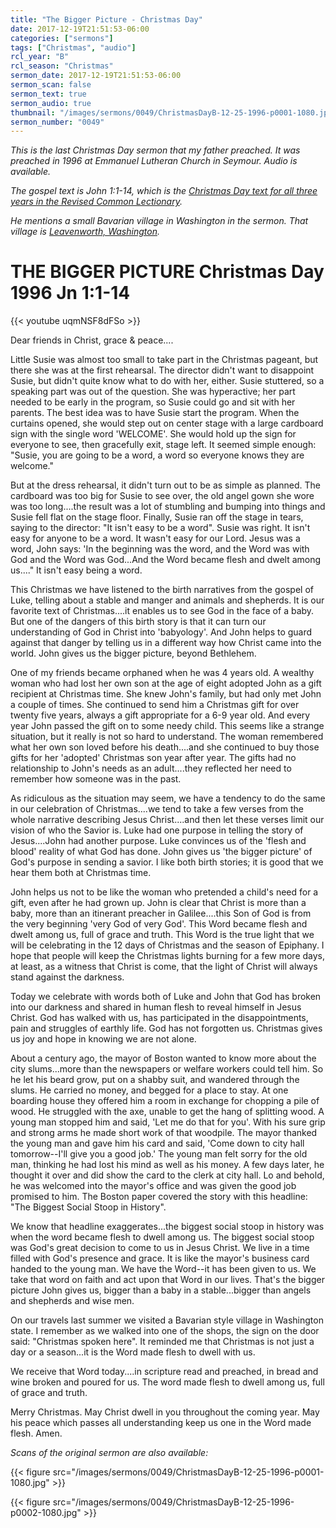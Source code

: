 ```yaml
---
title: "The Bigger Picture - Christmas Day"
date: 2017-12-19T21:51:53-06:00
categories: ["sermons"]
tags: ["Christmas", "audio"]
rcl_year: "B"
rcl_season: "Christmas"
sermon_date: 2017-12-19T21:51:53-06:00
sermon_scan: false
sermon_text: true
sermon_audio: true
thumbnail: "/images/sermons/0049/ChristmasDayB-12-25-1996-p0001-1080.jpg"
sermon_number: "0049"
---
```

_This is the last Christmas Day sermon that my father preached.  It was preached in 1996 at Emmanuel Lutheran Church in Seymour.  Audio is available._

<!--more-->

_The gospel text is John 1:1-14, which is the [Christmas Day text for all three years in the Revised Common Lectionary](https://lectionary.library.vanderbilt.edu/texts.php?id=54)._

_He mentions a small Bavarian village in Washington in the sermon. That village is [Leavenworth, Washington](https://www.atlasobscura.com/places/leavenworths-bavarian-village)._

# **THE BIGGER PICTURE Christmas Day 1996 Jn 1:1-14**

{{< youtube uqmNSF8dFSo >}}

Dear friends in Christ, grace & peace....

Little Susie was almost too small to take part in the Christmas pageant, but there she was at the first rehearsal. The director didn't want to disappoint Susie, but didn't quite know what to do with her, either. Susie stuttered, so a speaking part was out of the question. She was hyperactive; her part needed to be early in the program, so Susie could go and sit with her parents. The best idea was to have Susie start the program. When the curtains opened, she would step out on center stage with a large cardboard sign with the single word 'WELCOME'. She would hold up the sign for everyone to see, then gracefully exit, stage left. It seemed simple enough: "Susie, you are going to be a word, a word so everyone knows they are welcome."

But at the dress rehearsal, it didn't turn out to be as simple as planned. The cardboard was too big for Susie to see over, the old angel gown she wore was too long....the result was a lot of stumbling and bumping into things and Susie fell flat on the stage floor. Finally, Susie ran off the stage in tears, saying to the director: "It isn't easy to be a word".
Susie was right. It isn't easy for anyone to be a word. It wasn't easy for our Lord. Jesus was a word, John says: 'In the beginning was the word, and the Word was with God and the Word was God...And the Word became flesh and dwelt among us...." It isn't easy being a word.

This Christmas we have listened to the birth narratives from the gospel of Luke, telling about a stable and manger and animals and shepherds. It is our favorite text of Christmas....it enables us to see God in the face of a baby. But one of the dangers of this birth story is that it can turn our understanding of God in Christ into 'babyology'. And John helps to guard against that danger by telling us in a different way how Christ came into the world. John gives us the bigger picture, beyond Bethlehem.

One of my friends became orphaned when he was 4 years old. A wealthy woman who had lost her own son at the age of eight adopted John as a gift recipient at Christmas time. She knew John's family, but had only met John a couple of times. She continued to send him a Christmas gift for over twenty five years, always a gift appropriate for a 6-9 year old. And every year John passed the gift on to some needy child. This seems like a strange situation, but it really is not so hard to understand. The woman remembered what her own son loved before his death....and she continued to buy those gifts for her 'adopted' Christmas son year after year. The gifts had no relationship to John's needs as an adult....they reflected her need to remember how someone was in the past.

As ridiculous as the situation may seem, we have a tendency to do the same in our celebration of Christmas....we tend to take a few verses from the whole narrative describing Jesus Christ....and then let these verses limit our vision of who the Savior is. Luke had one purpose in telling the story of Jesus....John had another purpose. Luke convinces us of the 'flesh and blood' reality of what God has done. John gives us 'the bigger picture' of God's purpose in sending a savior. I like both birth stories; it is good that we hear them both at Christmas time.

John helps us not to be like the woman who pretended a child's need for a gift, even after he had grown up. John is clear that Christ is more than a baby, more than an itinerant preacher in Galilee....this Son of God is from the very beginning 'very God of very God'. This Word became flesh and dwelt among us, full of grace and truth. This Word is the true light that we will be celebrating in the 12 days of Christmas and the season of Epiphany. I hope that people will keep the Christmas lights burning for a few more days, at least, as a witness that Christ is come, that the light of Christ will always stand against the darkness.

Today we celebrate with words both of Luke and John that God has broken into our darkness and shared in human flesh to reveal himself in Jesus Christ. God has walked with us, has participated in the disappointments, pain and struggles of earthly life. God has not forgotten us. Christmas gives us joy and hope in knowing we are not alone.

About a century ago, the mayor of Boston wanted to know more about the city slums...more than the newspapers or welfare workers could tell him. So he let his beard grow, put on a shabby suit, and wandered through the slums. He carried no money, and begged for a place to stay. At one boarding house they offered him a room in exchange for chopping a pile of wood. He struggled with the axe, unable to get the hang of splitting wood. A young man stopped him and said, 'Let me do that for you'. With his sure grip and strong arms he made short work of that woodpile. The mayor thanked the young man and gave him his card and said, 'Come down to city hall tomorrow--I'll give you a good job.' The young man felt sorry for the old man, thinking he had lost his mind as well as his money. A few days later, he thought it over and did show the card to the clerk at city hall. Lo and behold, he was welcomed into the mayor's office and was given the good job promised to him. The Boston paper covered the story with this headline: "The Biggest Social Stoop in History".

We know that headline exaggerates...the biggest social stoop in history was when the word became flesh to dwell among us. The biggest social stoop was God's great decision to come to us in Jesus Christ. We live in a time filled with God's presence and grace. It is like the mayor's business card handed to the young man. We have the Word--it has been given to us. We take that word on faith and act upon that Word in our lives. That's the bigger picture John gives us, bigger than a baby in a stable...bigger than angels and shepherds and wise men.

On our travels last summer we visited a Bavarian style village in Washington state. I remember as we walked into one of the shops, the sign on the door said: "Christmas spoken here". It reminded me that Christmas is not just a day or a season...it is the Word made flesh to dwell with us.

We receive that Word today....in scripture read and preached, in bread and wine broken and poured for us. The word made flesh to dwell among us, full of grace and truth.

Merry Christmas. May Christ dwell in you throughout the coming year.
May his peace which passes all understanding keep us one in the Word made flesh. Amen.

_Scans of the original sermon are also available:_

{{< figure src="/images/sermons/0049/ChristmasDayB-12-25-1996-p0001-1080.jpg" >}}

{{< figure src="/images/sermons/0049/ChristmasDayB-12-25-1996-p0002-1080.jpg" >}}
